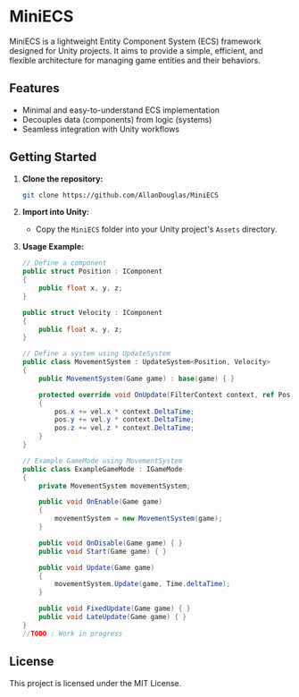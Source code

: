# MiniECS

MiniECS is a lightweight Entity Component System (ECS) framework designed for Unity projects. It aims to provide a simple, efficient, and flexible architecture for managing game entities and their behaviors.

## Features

- Minimal and easy-to-understand ECS implementation
- Decouples data (components) from logic (systems)
- Seamless integration with Unity workflows

## Getting Started

1. **Clone the repository:**
    ```bash
    git clone https://github.com/AllanDouglas/MiniECS
    ```

2. **Import into Unity:**
    - Copy the `MiniECS` folder into your Unity project's `Assets` directory.

3. **Usage Example:**
    ```csharp
    // Define a component
    public struct Position : IComponent
    {
        public float x, y, z;
    }

    public struct Velocity : IComponent
    {
        public float x, y, z;
    }

    // Define a system using UpdateSystem
    public class MovementSystem : UpdateSystem<Position, Velocity>
    {
        public MovementSystem(Game game) : base(game) { }

        protected override void OnUpdate(FilterContext context, ref Position pos, ref Velocity vel)
        {
            pos.x += vel.x * context.DeltaTime;
            pos.y += vel.y * context.DeltaTime;
            pos.z += vel.z * context.DeltaTime;
        }
    }

    // Example GameMode using MovementSystem
    public class ExampleGameMode : IGameMode
    {
        private MovementSystem movementSystem;

        public void OnEnable(Game game)
        {
            movementSystem = new MovementSystem(game);
        }

        public void OnDisable(Game game) { }
        public void Start(Game game) { }

        public void Update(Game game)
        {
            movementSystem.Update(game, Time.deltaTime);
        }

        public void FixedUpdate(Game game) { }
        public void LateUpdate(Game game) { }
    }
    //TODO : Work in progress
    ```
    
## License

This project is licensed under the MIT License.
